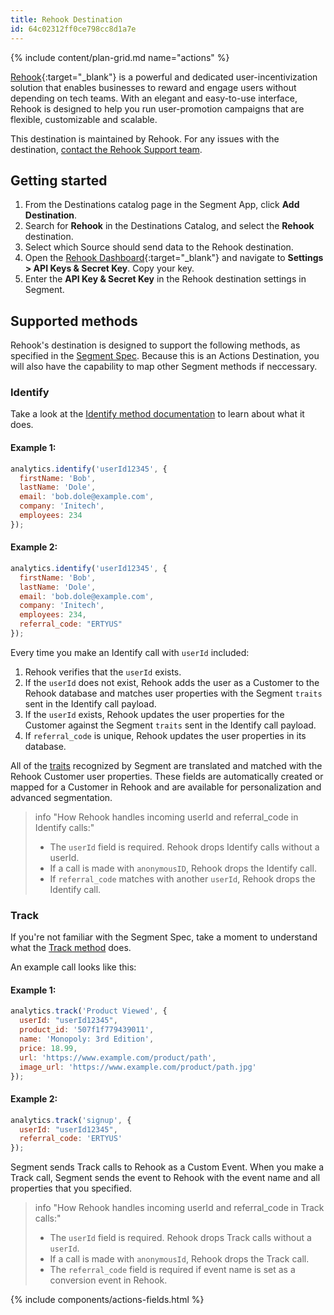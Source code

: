 ```yaml
---
title: Rehook Destination
id: 64c02312ff0ce798cc8d1a7e
---
```


{% include content/plan-grid.md name="actions" %}

[Rehook](https://rehook.ai/){:target="_blank"} is a powerful and dedicated user-incentivization solution that enables businesses to reward and engage users without depending on tech teams. With an elegant and easy-to-use interface, Rehook is designed to help you run user-promotion campaigns that are flexible, customizable and scalable.

This destination is maintained by Rehook. For any issues with the destination, [contact the Rehook Support team](mailto:services@rehook.ai).


## Getting started

1. From the Destinations catalog page in the Segment App, click **Add Destination**.
2. Search for **Rehook** in the Destinations Catalog, and select the **Rehook** destination.
3. Select which Source should send data to the Rehook destination.
4. Open the [Rehook Dashboard](https://dashboard.rehook.ai/){:target="_blank"} and navigate to **Settings > API Keys & Secret Key**. Copy your key. 
5. Enter the **API Key & Secret Key** in the Rehook destination settings in Segment.


## Supported methods

Rehook's destination is designed to support the following methods, as specified in the [Segment Spec](/docs/connections/spec). Because this is an Actions Destination, you will also have the capability to map other Segment methods if neccessary.

### Identify

Take a look at the [Identify method documentation](/docs/connections/spec/identify) to learn about what it does.

#### Example 1:
```js
analytics.identify('userId12345', {
  firstName: 'Bob',
  lastName: 'Dole',
  email: 'bob.dole@example.com',
  company: 'Initech',
  employees: 234
});
```

#### Example 2:
```js
analytics.identify('userId12345', {
  firstName: 'Bob',
  lastName: 'Dole',
  email: 'bob.dole@example.com',
  company: 'Initech',
  employees: 234,
  referral_code: "ERTYUS"
});
```

Every time you make an Identify call with `userId` included:

1.	Rehook verifies that the `userId` exists.
2.	If the `userId` does not exist, Rehook adds the user as a Customer to the Rehook database and matches user properties with the Segment `traits` sent in the Identify call payload.
3.	If the `userId` exists, Rehook updates the user properties for the Customer against the Segment `traits` sent in the Identify call payload.
4.  If `referral_code` is unique, Rehook updates the user properties in its database.

All of the [traits](/docs/connections/spec/identify#traits) recognized by Segment are translated and matched with the Rehook Customer user properties. These fields are automatically created or mapped for a Customer in Rehook and are available for personalization and advanced segmentation.

> info "How Rehook handles incoming userId and referral_code in Identify calls:"
> * The `userId` field is required. Rehook drops Identify calls without a userId.
> * If a call is made with `anonymousID`, Rehook drops the Identify call.
> * If `referral_code` matches with another `userId`, Rehook drops the Identify call.

### Track

If you're not familiar with the Segment Spec, take a moment to understand what the [Track method](/docs/connections/spec/track/) does.

An example call looks like this: 

#### Example 1:
```js
analytics.track('Product Viewed', {
  userId: "userId12345",
  product_id: '507f1f779439011',
  name: 'Monopoly: 3rd Edition',
  price: 18.99,
  url: 'https://www.example.com/product/path',
  image_url: 'https://www.example.com/product/path.jpg'
});
```

#### Example 2:
```js
analytics.track('signup', {
  userId: "userId12345",
  referral_code: 'ERTYUS'
});
```

Segment sends Track calls to Rehook as a Custom Event. When you make a Track call, Segment sends the event to Rehook with the event name and all properties that you specified.

> info "How Rehook handles incoming userId and referral_code in Track calls:"
> * The `userId` field is required. Rehook drops Track calls without a `userId`.
> * If a call is made with `anonymousId`, Rehook drops the Track call.
> * The `referral_code` field is required if event name is set as a conversion event in Rehook. 

{% include components/actions-fields.html %}